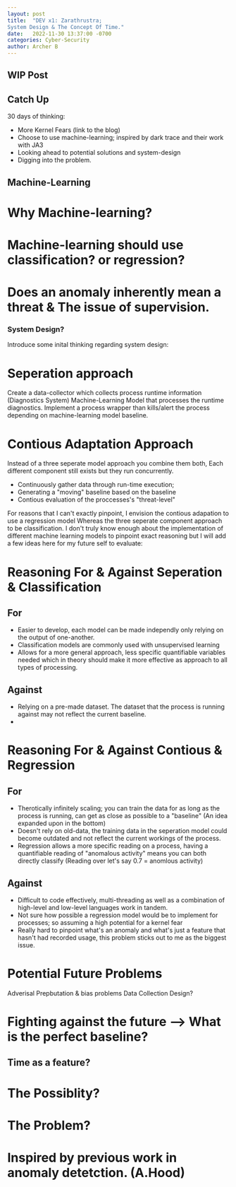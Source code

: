 ```yaml
---
layout: post
title:  "DEV x1: Zarathrustra; 
System Design & The Concept Of Time."
date:   2022-11-30 13:37:00 -0700
categories: Cyber-Security
author: Archer B
---
```

WIP Post
---
## Catch Up
30 days of thinking:
- More Kernel Fears (link to the blog)
- Choose to use machine-learning; inspired by dark trace and their work with JA3
- Looking ahead to potential solutions and system-design
- Digging into the problem.

## Machine-Learning

# Why Machine-learning? 
# Machine-learning should use classification? or regression? 
# Does an anomaly inherently mean a threat & The issue of supervision.

### System Design?
Introduce some inital thinking regarding system design:
# Seperation approach
Create a data-collector which collects process runtime information (Diagnostics System)
Machine-Learning Model that processes the runtime diagnostics.
Implement a process wrapper than kills/alert the process depending on machine-learning model baseline. 
# Contious Adaptation Approach
Instead of a three seperate model approach you combine them both, Each different component still exists but they run concurrently.
- Continuously gather data through run-time execution;
- Generating a "moving" baseline based on the baseline
- Contious evaluation of the proccesses's "threat-level"

For reasons that I can't exactly pinpoint, I envision the contious adapation to use a regression model Whereas the three seperate component approach to be classification. I don't truly know enough about the implementation of different machine learning models to pinpoint exact reasoning but I will add a few ideas here for my future self to evaluate:
# Reasoning For & Against Seperation & Classification

## For
- Easier to develop, each model can be made independly only relying on the output of one-another.
- Classification models are commonly used with unsupervised learning
- Allows for a more general approach, less specific quantifiable variables needed which in theory should make it more effective as approach to all types of processing.
## Against
- Relying on a pre-made dataset. The dataset that the process is running against may not reflect the current baseline.
- 
# Reasoning For & Against Contious & Regression


## For
- Therotically infinitely scaling; you can train the data for as long as the process is running, can get as close as possible to a "baseline" (An idea expanded upon in the bottom)
- Doesn't rely on old-data, the training data in the seperation model could become outdated and not reflect the current workings of the process.
- Regression allows a more specific reading on a process, having a quantifiable reading of "anomalous activity" means you can both directly classify (Reading over let's say 0.7 = anomlous activity) 
## Against
- Difficult to code effectively, multi-threading as well as a combination of high-level and low-level languages work in tandem.  
- Not sure how possible a regression model would be to implement for processes; so assuming a high potential for a kernel fear
- Really hard to pinpoint what's an anomaly and what's just a feature that hasn't had recorded usage, this problem sticks out to me as the biggest issue.
# Potential Future Problems 

Adverisal Prepbutation & bias problems
Data Collection Design?
# Fighting against the future --> What is the perfect baseline?

## Time as a feature?
# The Possiblity?
# The Problem?
# Inspired by previous work in anomaly detetction. (A.Hood)